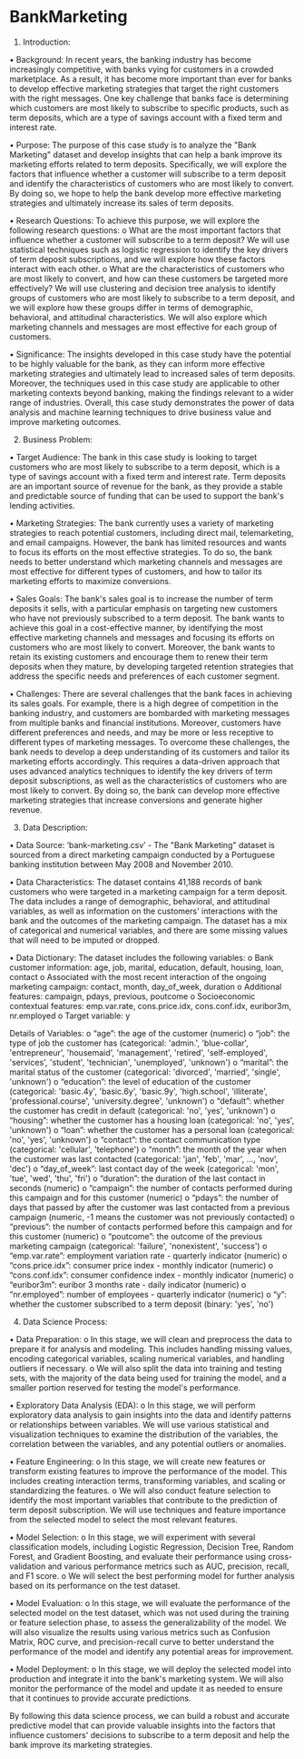 # BankMarketing

1.	Introduction:

•	Background: 
In recent years, the banking industry has become increasingly competitive, with banks vying for customers in a crowded marketplace. As a result, it has become more important than ever for banks to develop effective marketing strategies that target the right customers with the right messages. One key challenge that banks face is determining which customers are most likely to subscribe to specific products, such as term deposits, which are a type of savings account with a fixed term and interest rate.

•	Purpose: 
The purpose of this case study is to analyze the "Bank Marketing" dataset and develop insights that can help a bank improve its marketing efforts related to term deposits. Specifically, we will explore the factors that influence whether a customer will subscribe to a term deposit and identify the characteristics of customers who are most likely to convert. By doing so, we hope to help the bank develop more effective marketing strategies and ultimately increase its sales of term deposits.

•	Research Questions: 
To achieve this purpose, we will explore the following research questions:
o	What are the most important factors that influence whether a customer will subscribe to a term deposit? We will use statistical techniques such as logistic regression to identify the key drivers of term deposit subscriptions, and we will explore how these factors interact with each other.
o	What are the characteristics of customers who are most likely to convert, and how can these customers be targeted more effectively? We will use clustering and decision tree analysis to identify groups of customers who are most likely to subscribe to a term deposit, and we will explore how these groups differ in terms of demographic, behavioral, and attitudinal characteristics. We will also explore which marketing channels and messages are most effective for each group of customers.

•	Significance: 
The insights developed in this case study have the potential to be highly valuable for the bank, as they can inform more effective marketing strategies and ultimately lead to increased sales of term deposits. Moreover, the techniques used in this case study are applicable to other marketing contexts beyond banking, making the findings relevant to a wider range of industries. Overall, this case study demonstrates the power of data analysis and machine learning techniques to drive business value and improve marketing outcomes.


2.	Business Problem:

•	Target Audience: 
The bank in this case study is looking to target customers who are most likely to subscribe to a term deposit, which is a type of savings account with a fixed term and interest rate. Term deposits are an important source of revenue for the bank, as they provide a stable and predictable source of funding that can be used to support the bank's lending activities.

•	Marketing Strategies: 
The bank currently uses a variety of marketing strategies to reach potential customers, including direct mail, telemarketing, and email campaigns. However, the bank has limited resources and wants to focus its efforts on the most effective strategies. To do so, the bank needs to better understand which marketing channels and messages are most effective for different types of customers, and how to tailor its marketing efforts to maximize conversions.

•	Sales Goals: 
The bank's sales goal is to increase the number of term deposits it sells, with a particular emphasis on targeting new customers who have not previously subscribed to a term deposit. The bank wants to achieve this goal in a cost-effective manner, by identifying the most effective marketing channels and messages and focusing its efforts on customers who are most likely to convert. Moreover, the bank wants to retain its existing customers and encourage them to renew their term deposits when they mature, by developing targeted retention strategies that address the specific needs and preferences of each customer segment.

•	Challenges: 
There are several challenges that the bank faces in achieving its sales goals. For example, there is a high degree of competition in the banking industry, and customers are bombarded with marketing messages from multiple banks and financial institutions. Moreover, customers have different preferences and needs, and may be more or less receptive to different types of marketing messages. To overcome these challenges, the bank needs to develop a deep understanding of its customers and tailor its marketing efforts accordingly. This requires a data-driven approach that uses advanced analytics techniques to identify the key drivers of term deposit subscriptions, as well as the characteristics of customers who are most likely to convert. By doing so, the bank can develop more effective marketing strategies that increase conversions and generate higher revenue.


3.	Data Description:

•	Data Source: 
‘bank-marketing.csv’ - The "Bank Marketing" dataset is sourced from a direct marketing campaign conducted by a Portuguese banking institution between May 2008 and November 2010.

•	Data Characteristics: 
The dataset contains 41,188 records of bank customers who were targeted in a marketing campaign for a term deposit. The data includes a range of demographic, behavioral, and attitudinal variables, as well as information on the customers' interactions with the bank and the outcomes of the marketing campaign. The dataset has a mix of categorical and numerical variables, and there are some missing values that will need to be imputed or dropped.

•	Data Dictionary: 
The dataset includes the following variables:
o	Bank customer information: age, job, marital, education, default, housing, loan, contact
o	Associated with the most recent interaction of the ongoing marketing campaign: contact, month, day_of_week, duration
o	Additional features: campaign, pdays, previous, poutcome
o	Socioeconomic contextual features: emp.var.rate, cons.price.idx, cons.conf.idx, euribor3m, nr.employed
o	Target variable: y

Details of Variables:
o	“age”: the age of the customer (numeric)
o	“job”: the type of job the customer has (categorical: 'admin.', 'blue-collar', 'entrepreneur', 'housemaid', 'management', 'retired', 'self-employed', 'services', 'student', 'technician', 'unemployed', 'unknown')
o	“marital”: the marital status of the customer (categorical: 'divorced', 'married', 'single', 'unknown')
o	“education”: the level of education of the customer (categorical: 'basic.4y', 'basic.6y', 'basic.9y', 'high.school', 'illiterate', 'professional.course', 'university.degree', 'unknown')
o	“default”: whether the customer has credit in default (categorical: 'no', 'yes', 'unknown')
o	“housing”: whether the customer has a housing loan (categorical: 'no', 'yes', 'unknown')
o	“loan”: whether the customer has a personal loan (categorical: 'no', 'yes', 'unknown')
o	“contact”: the contact communication type (categorical: 'cellular', 'telephone')
o	“month”: the month of the year when the customer was last contacted (categorical: 'jan', 'feb', 'mar', ..., 'nov', 'dec')
o	“day_of_week”: last contact day of the week (categorical:
'mon', 'tue', 'wed', 'thu', 'fri')
o	“duration”: the duration of the last contact in seconds (numeric)
o	“campaign”: the number of contacts performed during this campaign and for this customer (numeric)
o	“pdays”: the number of days that passed by after the customer was last contacted from a previous campaign (numeric, -1 means the customer was not previously contacted)
o	“previous”: the number of contacts performed before this campaign and for this customer (numeric)
o	“poutcome”: the outcome of the previous marketing campaign (categorical: 'failure', 'nonexistent', 'success')
o	“emp.var.rate”: employment variation rate - quarterly indicator
(numeric)
o	“cons.price.idx”: consumer price index - monthly indicator (numeric)
o	“cons.conf.idx”: consumer confidence index - monthly indicator
(numeric)
o	“euribor3m”: euribor 3 months rate - daily indicator (numeric)
o	“nr.employed”: number of employees - quarterly indicator (numeric)
o	“y”: whether the customer subscribed to a term deposit (binary: 'yes', 'no')


4.	Data Science Process:

•	Data Preparation:
o	In this stage, we will clean and preprocess the data to prepare it for analysis and modeling. This includes handling missing values, encoding categorical variables, scaling numerical variables, and handling outliers if necessary.
o	We will also split the data into training and testing sets, with the majority of the data being used for training the model, and a smaller portion reserved for testing the model's performance.

•	Exploratory Data Analysis (EDA):
o	In this stage, we will perform exploratory data analysis to gain insights into the data and identify patterns or relationships between variables. We will use various statistical and visualization techniques to examine the distribution of the variables, the correlation between the variables, and any potential outliers or anomalies.

•	Feature Engineering:
o	In this stage, we will create new features or transform existing features to improve the performance of the model. This includes creating interaction terms, transforming variables, and scaling or standardizing the features.
o	We will also conduct feature selection to identify the most important variables that contribute to the prediction of term deposit subscription. We will use techniques and feature importance from the selected model to select the most relevant features.

•	Model Selection:
o	In this stage, we will experiment with several classification models, including Logistic Regression, Decision Tree, Random Forest, and Gradient Boosting, and evaluate their performance using cross-validation and various performance metrics such as AUC, precision, recall, and F1 score.
o	We will select the best performing model for further analysis based on its performance on the test dataset.

•	Model Evaluation:
o	In this stage, we will evaluate the performance of the selected model on the test dataset, which was not used during the training or feature selection phase, to assess the generalizability of the model. We will also visualize the results using various metrics such as Confusion Matrix, ROC curve, and precision-recall curve to better understand the performance of the model and identify any potential areas for improvement.

•	Model Deployment:
o	In this stage, we will deploy the selected model into production and integrate it into the bank's marketing system. We will also monitor the performance of the model and update it as needed to ensure that it continues to provide accurate predictions.

By following this data science process, we can build a robust and accurate predictive model that can provide valuable insights into the factors that influence customers' decisions to subscribe to a term deposit and help the bank improve its marketing strategies.

